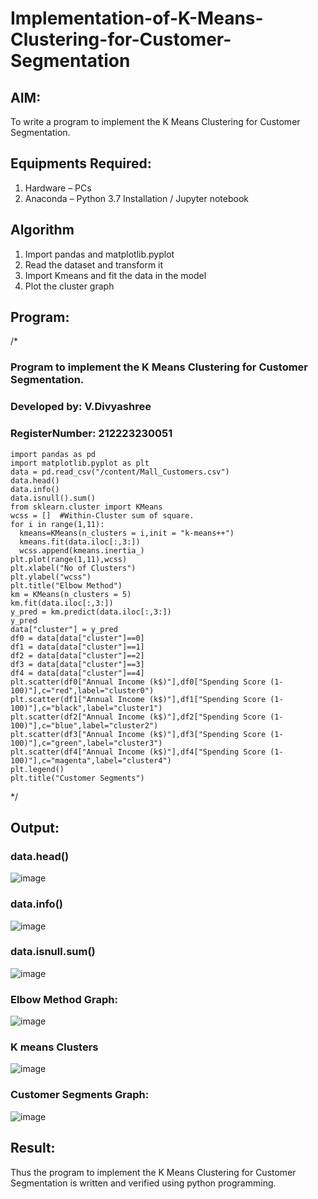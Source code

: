 # Implementation-of-K-Means-Clustering-for-Customer-Segmentation

## AIM:
To write a program to implement the K Means Clustering for Customer Segmentation.

## Equipments Required:
1. Hardware – PCs
2. Anaconda – Python 3.7 Installation / Jupyter notebook

## Algorithm
1. Import pandas and matplotlib.pyplot
2. Read the dataset and transform it
3. Import Kmeans and fit the data in the model
4. Plot the cluster graph

## Program:

/*
### Program to implement the K Means Clustering for Customer Segmentation.
### Developed by: V.Divyashree
### RegisterNumber:  212223230051
```
import pandas as pd
import matplotlib.pyplot as plt
data = pd.read_csv("/content/Mall_Customers.csv")
data.head()
data.info()
data.isnull().sum()
from sklearn.cluster import KMeans
wcss = []  #Within-Cluster sum of square. 
for i in range(1,11):
  kmeans=KMeans(n_clusters = i,init = "k-means++")
  kmeans.fit(data.iloc[:,3:])
  wcss.append(kmeans.inertia_)
plt.plot(range(1,11),wcss)
plt.xlabel("No of Clusters")
plt.ylabel("wcss")
plt.title("Elbow Method")
km = KMeans(n_clusters = 5)
km.fit(data.iloc[:,3:])
y_pred = km.predict(data.iloc[:,3:])
y_pred
data["cluster"] = y_pred
df0 = data[data["cluster"]==0]
df1 = data[data["cluster"]==1]
df2 = data[data["cluster"]==2]
df3 = data[data["cluster"]==3]
df4 = data[data["cluster"]==4]
plt.scatter(df0["Annual Income (k$)"],df0["Spending Score (1-100)"],c="red",label="cluster0")
plt.scatter(df1["Annual Income (k$)"],df1["Spending Score (1-100)"],c="black",label="cluster1")
plt.scatter(df2["Annual Income (k$)"],df2["Spending Score (1-100)"],c="blue",label="cluster2")
plt.scatter(df3["Annual Income (k$)"],df3["Spending Score (1-100)"],c="green",label="cluster3")
plt.scatter(df4["Annual Income (k$)"],df4["Spending Score (1-100)"],c="magenta",label="cluster4")
plt.legend()
plt.title("Customer Segments")
```
*/


## Output:
### data.head()

![image](https://github.com/divya280/Implementation-of-K-Means-Clustering-for-Customer-Segmentation/assets/82276099/b8d2c068-460e-4a0f-9776-acf11241c969)

### data.info()

![image](https://github.com/divya280/Implementation-of-K-Means-Clustering-for-Customer-Segmentation/assets/82276099/1fd262d3-4282-420a-8aa1-790e3485fb7c)

### data.isnull.sum()

![image](https://github.com/divya280/Implementation-of-K-Means-Clustering-for-Customer-Segmentation/assets/82276099/1bc1dc9f-a164-4f7e-b902-2e6e1af2eeba)

### Elbow Method Graph:

![image](https://github.com/divya280/Implementation-of-K-Means-Clustering-for-Customer-Segmentation/assets/82276099/1bf577b2-c969-4ee1-ae01-5424aa3eaa24)

### K means Clusters

![image](https://github.com/divya280/Implementation-of-K-Means-Clustering-for-Customer-Segmentation/assets/82276099/ce35c466-766b-4947-8522-30e53e3959af)

### Customer Segments Graph:

![image](https://github.com/divya280/Implementation-of-K-Means-Clustering-for-Customer-Segmentation/assets/82276099/395b9abb-2fd3-453b-b06d-161784041e28)


## Result:
Thus the program to implement the K Means Clustering for Customer Segmentation is written and verified using python programming.
